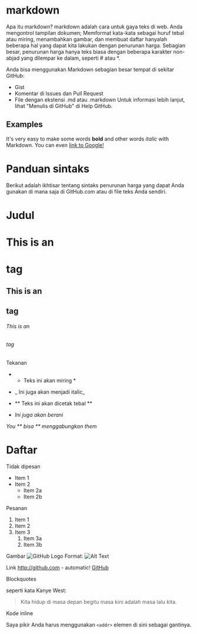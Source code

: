 # markdown

Apa itu markdown?
markdown adalah cara untuk gaya teks di web. Anda mengontrol tampilan dokumen; Memformat kata-kata sebagai huruf tebal atau miring, menambahkan gambar, dan membuat daftar hanyalah beberapa hal yang dapat kita lakukan dengan penurunan harga. Sebagian besar, penurunan harga hanya teks biasa dengan beberapa karakter non-abjad yang dilempar ke dalam, seperti # atau *.

Anda bisa menggunakan Markdown sebagian besar tempat di sekitar GitHub:
* Gist
* Komentar di Issues dan Pull Request
* File dengan ekstensi .md atau .markdown
Untuk informasi lebih lanjut, lihat "Menulis di GitHub" di Help GitHub.

## Examples

It's very easy to make some words **bold** and other words *italic* with Markdown. You can even [link to Google!](http://google.com)


# Panduan sintaks
Berikut adalah ikhtisar tentang sintaks penurunan harga yang dapat Anda gunakan di mana saja di GitHub.com atau di file teks Anda sendiri.

# Judul
# This is an <h1> tag
## This is an <h2> tag
###### This is an <h6> tag

Tekanan
 *  * Teks ini akan miring *
  
* _ Ini juga akan menjadi italic_

*  ** Teks ini akan dicetak tebal **
* _Ini juga akan berani_

_You ** bisa ** menggabungkan them_

# Daftar

Tidak dipesan
* Item 1
* Item 2
  * Item 2a
  * Item 2b

 Pesanan
1. Item 1
1. Item 2
1. Item 3
   1. Item 3a
   1. Item 3b

Gambar
![GitHub Logo](/images/logo.png)
Format: ![Alt Text](url)

Link
http://github.com - automatic!
[GitHub](http://github.com)

Blockquotes

seperti kata Kanye West:

> Kita hidup di masa depan begitu
> masa kini adalah masa lalu kita.

Kode inline

Saya pikir Anda harus menggunakan
`<addr>` elemen di sini sebagai gantinya.

